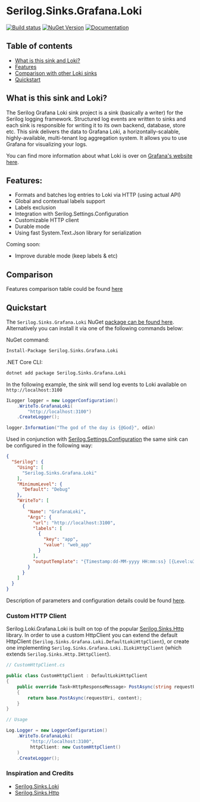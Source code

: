 # Serilog.Sinks.Grafana.Loki

[![Build status](https://github.com/mishamyte/serilog-sinks-grafana-loki/workflows/Build/badge.svg)](https://github.com/mishamyte/serilog-sinks-grafana-loki/actions?query=workflow%3ABuild)
[![NuGet Version](https://img.shields.io/nuget/v/Serilog.Sinks.Grafana.Loki)](https://www.nuget.org/packages/Serilog.Sinks.Grafana.Loki)
[![Documentation](https://img.shields.io/badge/docs-wiki-blueviolet.svg)](https://github.com/mishamyte/serilog-sinks-grafana-loki/wiki)

## Table of contents
- [What is this sink and Loki?](#what-is-this)
- [Features](#features)
- [Comparison with other Loki sinks](#comparison)
- [Quickstart](#quickstart)

## What is this sink and Loki?

The Serilog Grafana Loki sink project is a sink (basically a writer) for the Serilog logging framework. Structured log events are written to sinks and each sink is responsible for writing it to its own backend, database, store etc. This sink delivers the data to Grafana Loki, a horizontally-scalable, highly-available, multi-tenant log aggregation system. It allows you to use Grafana for visualizing your logs.

You can find more information about what Loki is over on [Grafana's website here](https://grafana.com/loki).

## Features:
- Formats and batches log entries to Loki via HTTP (using actual API)
- Global and contextual labels support
- Labels exclusion
- Integration with Serilog.Settings.Configuration
- Customizable HTTP client
- Durable mode
- Using fast System.Text.Json library for serialization

Coming soon:
- Improve durable mode (keep labels & etc)

## Comparison
Features comparison table could be found [here](https://github.com/mishamyte/serilog-sinks-grafana-loki/wiki/Comparison-with-another-Loki-sinks)

## Quickstart
The `Serilog.Sinks.Grafana.Loki` NuGet [package can be found here](https://www.nuget.org/packages/Serilog.Sinks.Grafana.Loki). Alternatively you can install it via one of the following commands below:

NuGet command:
```bash
Install-Package Serilog.Sinks.Grafana.Loki
```
.NET Core CLI:
```bash
dotnet add package Serilog.Sinks.Grafana.Loki
```

In the following example, the sink will send log events to Loki available on `http://localhost:3100`
```csharp
ILogger logger = new LoggerConfiguration()
    .WriteTo.GrafanaLoki(
        "http://localhost:3100")
    .CreateLogger();

logger.Information("The god of the day is {@God}", odin)
```

Used in conjunction with [Serilog.Settings.Configuration](https://github.com/serilog/serilog-settings-configuration) the same sink can be configured in the following way:

```json
{
  "Serilog": {
    "Using": [
      "Serilog.Sinks.Grafana.Loki"
    ],
    "MinimumLevel": {
      "Default": "Debug"
    },
    "WriteTo": [
      {
        "Name": "GrafanaLoki",
        "Args": {
          "url": "http://localhost:3100",
          "labels": [
            {
              "key": "app",
              "value": "web_app"
            }
          ],
          "outputTemplate": "{Timestamp:dd-MM-yyyy HH:mm:ss} [{Level:u3}] [{ThreadId}] {Message}{NewLine}{Exception}"
        }
      }
    ]
  }
}
```

Description of parameters and configuration details could be found [here](https://github.com/mishamyte/serilog-sinks-grafana-loki/wiki/Application-settings).


### Custom HTTP Client
Serilog.Loki.Grafana.Loki is built on top of the popular [Serilog.Sinks.Http](https://github.com/FantasticFiasco/serilog-sinks-http) library.
In order to use a custom HttpClient you can extend the default HttpClient (`Serilog.Sinks.Grafana.Loki.DefaultLokiHttpClient`), or create one implementing `Serilog.Sinks.Grafana.Loki.ILokiHttpClient` (which extends `Serilog.Sinks.Http.IHttpClient`).

```csharp
// CustomHttpClient.cs

public class CustomHttpClient : DefaultLokiHttpClient
{
    public override Task<HttpResponseMessage> PostAsync(string requestUri, HttpContent content)
    {
        return base.PostAsync(requestUri, content);
    }
}
```
```csharp
// Usage

Log.Logger = new LoggerConfiguration()
    .WriteTo.GrafanaLoki(
         "http://localhost:3100",
         httpClient: new CustomHttpClient()
    )
    .CreateLogger();
```

### Inspiration and Credits
- [Serilog.Sinks.Loki](https://github.com/JosephWoodward/Serilog-Sinks-Loki)
- [Serilog.Sinks.Http](https://github.com/FantasticFiasco/serilog-sinks-http)
